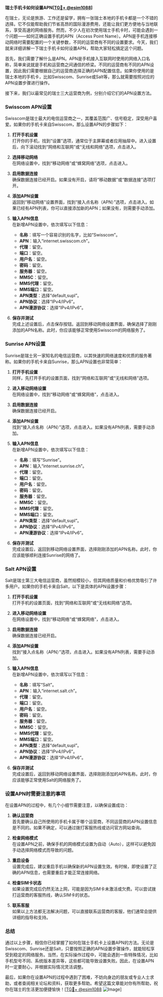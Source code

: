 **瑞士手机卡如何设置APN[[TG💪+ @esim1088](https://t.me/s/esim1088)]**

在瑞士，无论是旅游、工作还是留学，拥有一张瑞士本地的手机卡都是一个不错的选择。它不仅能帮助我们节省高昂的国际漫游费用，还能让我们更方便地与当地联系，享受高速的网络服务。然而，不少人在初次使用瑞士手机卡时，可能会遇到一个问题——如何正确设置手机的APN（Access Point Name）。APN是手机连接移动网络时需要配置的一个关键参数，不同的运营商有不同的设置要求。今天，我们就来详细讲解一下瑞士手机卡如何设置APN，帮助大家轻松搞定这个问题。

首先，我们需要了解什么是APN。APN是手机接入互联网时使用的网络入口名称，简单来说就是手机和运营商之间通信的桥梁。不同的运营商有不同的APN设置，因此我们需要根据自己的运营商选择正确的APN配置信息。如果你使用的是瑞士本地的手机卡，比如Swisscom、Sunrise或Salt等，那么就需要按照对应的APN设置步骤进行操作。

接下来，我们以最常见的瑞士三大运营商为例，分别介绍它们的APN设置方法。

### Swisscom APN设置

Swisscom是瑞士最大的电信运营商之一，其覆盖范围广、信号稳定，深受用户喜爱。如果你的手机卡来自Swisscom，那么设置APN的步骤如下：

1. **打开手机设置**  
   打开你的手机，找到“设置”选项，通常位于主屏幕或者应用抽屉中。进入设置后，向下滚动找到“网络和互联网”或“无线和网络”选项，点击进入。

2. **选择移动网络**  
   在网络设置中，找到“移动网络”或“蜂窝网络”选项，点击进入。

3. **启用数据连接**  
   确保数据连接已经开启。如果没有开启，请将“移动数据”或“数据连接”选项打开。

4. **添加APN设置**  
   返回到“移动网络”设置界面，找到“接入点名称（APN）”选项，点击进入。如果已经有APN列表，你可以直接添加新的APN；如果没有，则需要手动添加。

5. **输入APN信息**  
   在新增APN设置中，依次填写以下信息：
   - **名称**：填写一个容易识别的名字，比如“Swisscom”。
   - **APN**：输入“internet.swisscom.ch”。
   - **代理**：留空。
   - **端口**：留空。
   - **用户名**：留空。
   - **密码**：留空。
   - **服务器**：留空。
   - **MMSC**：留空。
   - **MMS代理**：留空。
   - **MMS端口**：留空。
   - **APN类型**：选择“default,supl”。
   - **APN协议**：选择“IPv4/IPv6”。
   - **APN漫游协议**：选择“IPv4/IPv6”。

6. **保存并测试**  
   完成上述设置后，点击保存按钮。返回到移动网络设置界面，确保选择了刚刚添加的APN名称。此时，你应该能够正常使用Swisscom的网络服务了。

### Sunrise APN设置

Sunrise是瑞士另一家知名的电信运营商，以其快速的网络速度和优质的服务著称。如果你的手机卡来自Sunrise，那么APN设置也非常简单：

1. **打开手机设置**  
   同样，先打开手机的设置页面，找到“网络和互联网”或“无线和网络”选项。

2. **进入移动网络设置**  
   在网络设置中，找到“移动网络”或“蜂窝网络”，点击进入。

3. **启用数据连接**  
   确保数据连接已经开启。

4. **添加APN设置**  
   找到“接入点名称（APN）”选项，点击进入。如果没有APN列表，需要手动添加。

5. **输入APN信息**  
   在新增APN设置中，依次填写以下信息：
   - **名称**：填写“Sunrise”。
   - **APN**：输入“internet.sunrise.ch”。
   - **代理**：留空。
   - **端口**：留空。
   - **用户名**：留空。
   - **密码**：留空。
   - **服务器**：留空。
   - **MMSC**：留空。
   - **MMS代理**：留空。
   - **MMS端口**：留空。
   - **APN类型**：选择“default,supl”。
   - **APN协议**：选择“IPv4/IPv6”。
   - **APN漫游协议**：选择“IPv4/IPv6”。

6. **保存并测试**  
   完成设置后，返回到移动网络设置界面，选择刚刚添加的APN名称。此时，你应该能够顺利连接Sunrise的网络了。

### Salt APN设置

Salt是瑞士第三大电信运营商，虽然规模较小，但其网络质量和价格优势吸引了许多用户。如果你的手机卡来自Salt，以下是具体的APN设置步骤：

1. **打开手机设置**  
   打开手机的设置页面，找到“网络和互联网”或“无线和网络”选项。

2. **进入移动网络设置**  
   在网络设置中，找到“移动网络”或“蜂窝网络”，点击进入。

3. **启用数据连接**  
   确保数据连接已经开启。

4. **添加APN设置**  
   找到“接入点名称（APN）”选项，点击进入。如果没有APN列表，需要手动添加。

5. **输入APN信息**  
   在新增APN设置中，依次填写以下信息：
   - **名称**：填写“Salt”。
   - **APN**：输入“internet.salt.ch”。
   - **代理**：留空。
   - **端口**：留空。
   - **用户名**：留空。
   - **密码**：留空。
   - **服务器**：留空。
   - **MMSC**：留空。
   - **MMS代理**：留空。
   - **MMS端口**：留空。
   - **APN类型**：选择“default,supl”。
   - **APN协议**：选择“IPv4/IPv6”。
   - **APN漫游协议**：选择“IPv4/IPv6”。

6. **保存并测试**  
   完成设置后，返回到移动网络设置界面，选择刚刚添加的APN名称。此时，你应该能够正常使用Salt的网络服务了。

### 设置APN时需要注意的事项

在设置APN的过程中，有几个小细节需要注意，以确保设置成功：

1. **确认运营商**  
   首先要确认自己所使用的手机卡属于哪个运营商，不同运营商的APN设置信息是不同的。如果不确定，可以通过拨打客服热线或访问官方网站查询。

2. **检查网络模式**  
   在设置APN之前，确保手机的网络模式设置为自动（Auto），这样可以避免因手动选择网络模式而导致的问题。

3. **重启设备**  
   设置完成后，建议重启手机以确保新的APN设置生效。有时候，即使设置了正确的APN信息，也需要重启才能正常连接网络。

4. **检查SIM卡状态**  
   如果设置完成后仍然无法上网，可能是因为SIM卡未激活或欠费。可以尝试拨打运营商的客服热线，确认SIM卡的状态。

5. **联系客服**  
   如果以上方法都无法解决问题，可以直接联系运营商的客服，他们通常会提供详细的指导和支持。

### 总结

通过以上步骤，相信你已经掌握了如何在瑞士手机卡上设置APN的方法。无论是Swisscom、Sunrise还是Salt，只要按照正确的APN设置步骤操作，就能轻松享受到稳定的网络服务。当然，在实际操作过程中，可能会遇到一些特殊情况，比如手机型号不同、系统版本差异等，这些都可能导致设置失败。因此，在设置APN时一定要耐心，并根据实际情况灵活调整。

最后，如果你在设置APN的过程中遇到了困难，不妨向身边的朋友或专业人士求助，或者查阅相关论坛和资料，获取更多帮助。希望这篇文章能对你有所帮助，祝你在瑞士的生活更加便捷愉快！[[TG💪+ @esim1088](https://t.me/s/esim1088) ![Image](https://i.postimg.cc/4NQfJmqS/Snipaste-2025-05-13-00-14-12.png)]